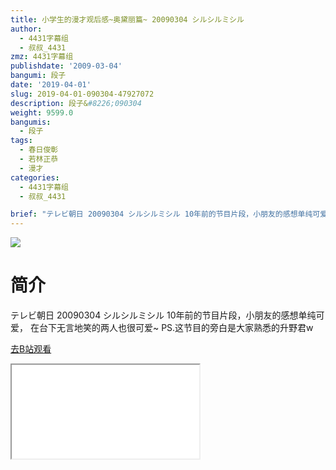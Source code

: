 ```yaml
---
title: 小学生的漫才观后感~奥黛丽篇~ 20090304 シルシルミシル
author:
  - 4431字幕组
  - 叔叔_4431
zmz: 4431字幕组
publishdate: '2009-03-04'
bangumi: 段子
date: '2019-04-01'
slug: 2019-04-01-090304-47927072
description: 段子&#8226;090304
weight: 9599.0
bangumis:
  - 段子
tags:
  - 春日俊彰
  - 若林正恭
  - 漫才
categories:
  - 4431字幕组
  - 叔叔_4431

brief: "テレビ朝日 20090304 シルシルミシル 10年前的节目片段，小朋友的感想单纯可爱， 在台下无言地笑的两人也很可爱~ PS.这节目的旁白是大家熟悉的升野君w"
---
```

![](https://i.imgur.com/XvijJWk.jpg)
# 简介  
テレビ朝日 20090304 シルシルミシル
10年前的节目片段，小朋友的感想单纯可爱，
在台下无言地笑的两人也很可爱~
PS.这节目的旁白是大家熟悉的升野君w  

[去B站观看](https://www.bilibili.com/video/av47927072/)
<div class ="resp-container"><iframe class="testiframe" src="//player.bilibili.com/player.html?aid=47927072"", scrolling="no", allowfullscreen="true" > </iframe></div> 
